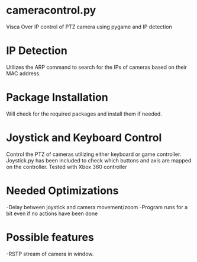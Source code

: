 # cameracontrol.py
Visca Over IP control of PTZ camera using pygame and IP detection


# IP Detection
Utilizes the ARP command to search for the IPs of cameras based on their MAC address.

# Package Installation
Will check for the required packages and install them if needed.

# Joystick and Keyboard Control
Control the PTZ of cameras utilizing either keyboard or game controller. Joystick.py has been included to check which buttons and axis are mapped on the controller. Tested with Xbox 360 controller

# Needed Optimizations
-Delay between joystick and camera movement/zoom
-Program runs for a bit even if no actions have been done

# Possible features
-RSTP stream of camera in window.
